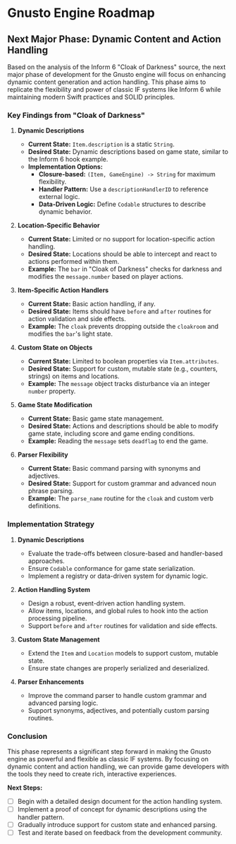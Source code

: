 # Gnusto Engine Roadmap

## Next Major Phase: Dynamic Content and Action Handling

Based on the analysis of the Inform 6 "Cloak of Darkness" source, the next major phase of development for the Gnusto engine will focus on enhancing dynamic content generation and action handling. This phase aims to replicate the flexibility and power of classic IF systems like Inform 6 while maintaining modern Swift practices and SOLID principles.

### Key Findings from "Cloak of Darkness"

1. **Dynamic Descriptions**

   - **Current State:** `Item.description` is a static `String`.
   - **Desired State:** Dynamic descriptions based on game state, similar to the Inform 6 hook example.
   - **Implementation Options:**
     - **Closure-based:** `(Item, GameEngine) -> String` for maximum flexibility.
     - **Handler Pattern:** Use a `descriptionHandlerID` to reference external logic.
     - **Data-Driven Logic:** Define `Codable` structures to describe dynamic behavior.

2. **Location-Specific Behavior**

   - **Current State:** Limited or no support for location-specific action handling.
   - **Desired State:** Locations should be able to intercept and react to actions performed within them.
   - **Example:** The `bar` in "Cloak of Darkness" checks for darkness and modifies the `message.number` based on player actions.

3. **Item-Specific Action Handlers**

   - **Current State:** Basic action handling, if any.
   - **Desired State:** Items should have `before` and `after` routines for action validation and side effects.
   - **Example:** The `cloak` prevents dropping outside the `cloakroom` and modifies the `bar`'s light state.

4. **Custom State on Objects**

   - **Current State:** Limited to boolean properties via `Item.attributes`.
   - **Desired State:** Support for custom, mutable state (e.g., counters, strings) on items and locations.
   - **Example:** The `message` object tracks disturbance via an integer `number` property.

5. **Game State Modification**

   - **Current State:** Basic game state management.
   - **Desired State:** Actions and descriptions should be able to modify game state, including score and game ending conditions.
   - **Example:** Reading the `message` sets `deadflag` to end the game.

6. **Parser Flexibility**
   - **Current State:** Basic command parsing with synonyms and adjectives.
   - **Desired State:** Support for custom grammar and advanced noun phrase parsing.
   - **Example:** The `parse_name` routine for the `cloak` and custom verb definitions.

### Implementation Strategy

1. **Dynamic Descriptions**

   - Evaluate the trade-offs between closure-based and handler-based approaches.
   - Ensure `Codable` conformance for game state serialization.
   - Implement a registry or data-driven system for dynamic logic.

2. **Action Handling System**

   - Design a robust, event-driven action handling system.
   - Allow items, locations, and global rules to hook into the action processing pipeline.
   - Support `before` and `after` routines for validation and side effects.

3. **Custom State Management**

   - Extend the `Item` and `Location` models to support custom, mutable state.
   - Ensure state changes are properly serialized and deserialized.

4. **Parser Enhancements**
   - Improve the command parser to handle custom grammar and advanced parsing logic.
   - Support synonyms, adjectives, and potentially custom parsing routines.

### Conclusion

This phase represents a significant step forward in making the Gnusto engine as powerful and flexible as classic IF systems. By focusing on dynamic content and action handling, we can provide game developers with the tools they need to create rich, interactive experiences.

**Next Steps:**

- [ ] Begin with a detailed design document for the action handling system.
- [ ] Implement a proof of concept for dynamic descriptions using the handler pattern.
- [ ] Gradually introduce support for custom state and enhanced parsing.
- [ ] Test and iterate based on feedback from the development community.
